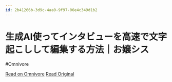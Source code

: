 ```yaml
---
id: 2b41266b-3d9c-4aa0-9f97-06e4c349d1b2
---
```


# 生成AI使ってインタビューを高速で文字起こしして編集する方法｜お嬢シス
#Omnivore

[Read on Omnivore](https://omnivore.app/me/https-note-com-systemojo-n-n-4167-d-1-d-54739-1920d7e0b56)
[Read Original](https://note.com/systemojo/n/n4167d1d54739)

